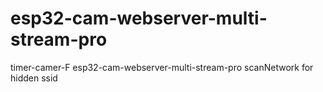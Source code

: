 # esp32-cam-webserver-multi-stream-pro
timer-camer-F esp32-cam-webserver-multi-stream-pro scanNetwork for hidden ssid
